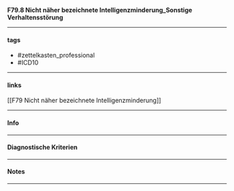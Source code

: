 __F79.8 Nicht näher bezeichnete Intelligenzminderung_Sonstige Verhaltensstörung__

___________________________________________
#### tags

- #zettelkasten_professional
- #ICD10 
___________________________________________
#### links

[[F79 Nicht näher bezeichnete Intelligenzminderung]]

___________________________________________
#### Info

___________________________________________
#### Diagnostische Kriterien

___________________________________________
#### Notes

___________________________________________

